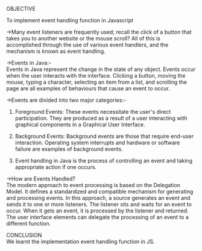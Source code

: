 OBJECTIVE   

To implement event handling function in Javascript  

->Many event listeners are frequently used; recall the click of a button that takes you to another website or the mouse scroll? All of this is accomplished through the use of various event handlers, and the mechanism is known as event handling.  

->Events in Java:-  
Events in Java represent the change in the state of any object. Events occur when the user interacts with the interface. Clicking a button, moving the   mouse, typing a character, selecting an item from a list, and scrolling the page are all examples of behaviours that cause an event to occur.  

->Events are divided into two major categories:-   

1. Foreground Events: These events necessitate the user's direct participation. They are produced as a result of a user interacting with graphical components in a Graphical User Interface.     

2. Background Events: Background events are those that require end-user interaction. Operating system interrupts and hardware or software failure are examples of background events. 

 3. Event handling in Java is the process of controlling an event and taking appropriate action if one occurs.   

->How are Events Handled?  
The modern approach to event processing is based on the Delegation Model. It defines a standardized and compatible mechanism for generating and processing  events. In this approach, a source generates an event and sends it to one or more listeners. The listener sits and waits for an event to   occur. When it gets an event, it is processed by the listener and returned. The user interface elements can delegate the processing of an event to a   different function.  

CONCLUSION  
We learnt the implementation event handling function in JS.